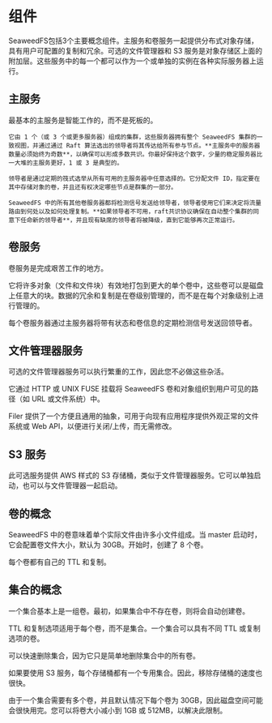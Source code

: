 # 组件

SeaweedFS包括3个主要概念组件。主服务和卷服务一起提供分布式对象存储，具有用户可配置的复制和冗余。可选的文件管理器和 S3 服务是对象存储区上面的附加层。这些服务中的每一个都可以作为一个或单独的实例在各种实际服务器上运行。

## 主服务

最基本的主服务是智能工作的，而不是死板的。

    它由 1 个（或 3 个或更多服务器）组成的集群，这些服务器拥有整个 SeaweedFS 集群的一致视图，并通过通过 Raft 算法选出的领导者将其传达给所有参与节点。**主服务中的服务器数量必须始终为奇数**，以确保可以形成多数共识。你最好保持这个数字，少量的稳定服务器比一大堆的主服务更好，1 或 3 是典型的。

    领导者是通过定期的筏式选举从所有可用的主服务器中任意选择的。它分配文件 ID，指定要在其中存储对象的卷，并且还有权决定哪些节点是群集的一部分。

    SeaweedFS 中的所有其他卷服务器都将检测信号发送给领导者，领导者使用它们来决定将流量路由到何处以及如何处理复制。**如果领导者不可用，raft共识协议确保在自动整个集群的同意下任命新的领导者**，并且现有缺席的领导者将被降级，直到它能够再次正常运行。

## 卷服务

卷服务是完成艰苦工作的地方。

它将许多对象（文件和文件块）有效地打包到更大的单个卷中，这些卷可以是磁盘上任意大的块。数据的冗余和复制是在卷级别管理的，而不是在每个对象级别上进行管理的。

每个卷服务器通过主服务器将带有状态和卷信息的定期检测信号发送回领导者。

## 文件管理器服务

可选的文件管理器服务可以执行繁重的工作，因此您不必做这些杂活。

它通过 HTTP 或 UNIX FUSE 挂载将 SeaweedFS 卷和对象组织到用户可见的路径（如 URL 或文件系统）中。

Filer 提供了一个方便且通用的抽象，可用于向现有应用程序提供外观正常的文件系统或 Web API，以便进行关闭/上传，而无需修改。

## S3 服务

此可选服务提供 AWS 样式的 S3 存储桶，类似于文件管理器服务。它可以单独启动，也可以与文件管理器一起启动。

## 卷的概念

SeaweedFS 中的卷意味着单个实际文件由许多小文件组成。当 master 启动时，它会配置卷文件大小，默认为 30GB。开始时，创建了 8 个卷。

每个卷都有自己的 TTL 和复制。

## 集合的概念

一个集合基本上是一组卷。最初，如果集合中不存在卷，则将会自动创建卷。

TTL 和复制选项适用于每个卷，而不是集合。一个集合可以具有不同 TTL 或复制选项的卷。

可以快速删除集合，因为它只是简单地删除集合中的所有卷。

如果要使用 S3 服务，每个存储桶都有一个专用集合。因此，移除存储桶的速度也很快。

由于一个集合需要有多个卷，并且默认情况下每个卷为 30GB，因此磁盘空间可能会很快用完。您可以将卷大小减小到 1GB 或 512MB，以解决此限制。
